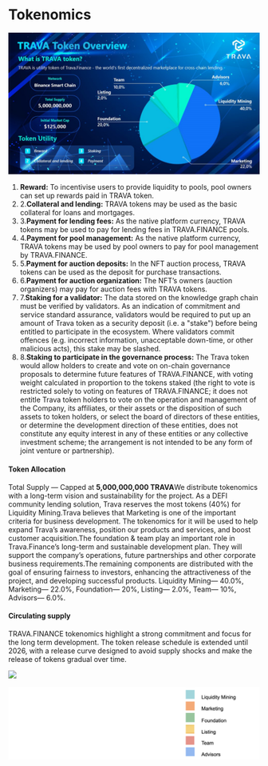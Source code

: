 # Tokenomics

![Figure 5: TRAVA Token Overview](<../.gitbook/assets/image (14).png>)



1. **Reward:** To incentivise users to provide liquidity to pools, pool owners can set up rewards paid in TRAVA token.
2. 2.**Collateral and lending:** TRAVA tokens may be used as the basic collateral for loans and mortgages.
3. 3.**Payment for lending fees:** As the native platform currency, TRAVA tokens may be used to pay for lending fees in TRAVA.FINANCE pools.
4. 4.**Payment for pool management:** As the native platform currency, TRAVA tokens may be used by pool owners to pay for pool management by TRAVA.FINANCE.
5. 5.**Payment for auction deposits:** In the NFT auction process, TRAVA tokens can be used as the deposit for purchase transactions.
6. 6.**Payment for auction organization:** The NFT’s owners (auction organizers) may pay for auction fees with TRAVA tokens.
7. 7.**Staking for a validator:** The data stored on the knowledge graph chain must be verified by validators. As an indication of commitment and service standard assurance, validators would be required to put up an amount of Trava token as a security deposit (i.e. a "stake") before being entitled to participate in the ecosystem. Where validators commit offences (e.g. incorrect information, unacceptable down-time, or other malicious acts), this stake may be slashed.
8. 8.**Staking to participate in the governance process:** The Trava token would allow holders to create and vote on on-chain governance proposals to determine future features of TRAVA.FINANCE, with voting weight calculated in proportion to the tokens staked (the right to vote is restricted solely to voting on features of TRAVA.FINANCE; it does not entitle Trava token holders to vote on the operation and management of the Company, its affiliates, or their assets or the disposition of such assets to token holders, or select the board of directors of these entities, or determine the development direction of these entities, does not constitute any equity interest in any of these entities or any collective investment scheme; the arrangement is not intended to be any form of joint venture or partnership).

#### Token Allocation <a href="#token-allocation" id="token-allocation"></a>

Total Supply — Capped at **5,000,000,000 TRAVA**We distribute tokenomics with a long-term vision and sustainability for the project. As a DEFI community lending solution, Trava reserves the most tokens (40%) for Liquidity Mining.Trava believes that Marketing is one of the important criteria for business development. The tokenomics for it will be used to help expand Trava’s awareness, position our products and services, and boost customer acquisition.The foundation & team play an important role in Trava.Finance’s long-term and sustainable development plan. They will support the company’s operations, future partnerships and other corporate business requirements.The remaining components are distributed with the goal of ensuring fairness to investors, enhancing the attractiveness of the project, and developing successful products. Liquidity Mining— 40.0%, Marketing— 22.0%, Foundation— 20%, Listing— 2.0%, Team— 10%, Advisors— 6.0%.

#### Circulating supply <a href="#circulating-supply" id="circulating-supply"></a>

TRAVA.FINANCE tokenomics highlight a strong commitment and focus for the long term development. The token release schedule is extended until 2026, with a release curve designed to avoid supply shocks and make the release of tokens gradual over time.

![](https://files.gitbook.com/v0/b/gitbook-legacy-files/o/assets%2F-MjWxpbdCredESnRf7Bz%2F-MjX8thGdvxMXeDW7fhP%2F-MjX93lThsN8arQRXEuP%2Ftoken-supple.png?alt=media\&token=d335819b-959d-4a69-a62b-723629c635ff)

![TRAVA Token Supply](<../.gitbook/assets/image (16).png>)
